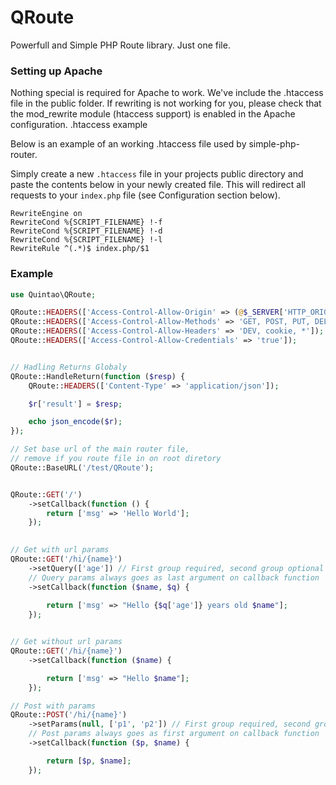 # QRoute

Powerfull and Simple PHP Route library. Just one file. 


### Setting up Apache

Nothing special is required for Apache to work. We've include the .htaccess file in the public folder. If rewriting is not working for you, please check that the mod_rewrite module (htaccess support) is enabled in the Apache configuration.
.htaccess example

Below is an example of an working .htaccess file used by simple-php-router.

Simply create a new `.htaccess` file in your projects public directory and paste the contents below in your newly created file. 
This will redirect all requests to your `index.php` file (see Configuration section below).

```
RewriteEngine on
RewriteCond %{SCRIPT_FILENAME} !-f
RewriteCond %{SCRIPT_FILENAME} !-d
RewriteCond %{SCRIPT_FILENAME} !-l
RewriteRule ^(.*)$ index.php/$1
```

### Example 
```php
use Quintao\QRoute;

QRoute::HEADERS(['Access-Control-Allow-Origin' => (@$_SERVER['HTTP_ORIGIN']) ?: '*']); // Enable Cors
QRoute::HEADERS(['Access-Control-Allow-Methods' => 'GET, POST, PUT, DELETE, OPTIONS, HEAD']);
QRoute::HEADERS(['Access-Control-Allow-Headers' => 'DEV, cookie, *']);
QRoute::HEADERS(['Access-Control-Allow-Credentials' => 'true']);


// Hadling Returns Globaly
QRoute::HandleReturn(function ($resp) {
    QRoute::HEADERS(['Content-Type' => 'application/json']);

    $r['result'] = $resp;

    echo json_encode($r);
});

// Set base url of the main router file,
// remove if you route file in on root diretory
QRoute::BaseURL('/test/QRoute'); 


QRoute::GET('/')
    ->setCallback(function () {
        return ['msg' => 'Hello World'];
    });
    

// Get with url params
QRoute::GET('/hi/{name}')
    ->setQuery(['age']) // First group required, second group optional
    // Query params always goes as last argument on callback function
    ->setCallback(function ($name, $q) {
               
        return ['msg' => "Hello {$q['age']} years old $name"];        
    });


// Get without url params
QRoute::GET('/hi/{name}')
    ->setCallback(function ($name) {

        return ['msg' => "Hello $name"];
    });

// Post with params
QRoute::POST('/hi/{name}')
    ->setParams(null, ['p1', 'p2']) // First group required, second group optional
    // Post params always goes as first argument on callback function
    ->setCallback(function ($p, $name) {

        return [$p, $name];
    });

```